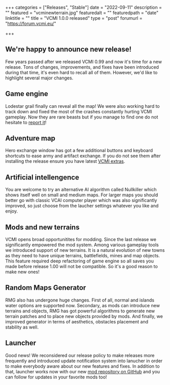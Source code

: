 +++
categories = ["Releases", "Stable"]
date = "2022-09-11"
description = ""
featured = "vcminewterrain.jpg"
featuredalt = ""
featuredpath = "date"
linktitle = ""
title = "VCMI 1.0.0 released"
type = "post"
forumurl = "https://forum.vcmi.eu/"

+++

## We're happy to announce new release!

Few years passed after we released VCMI 0.99 and now it's time for a new release.
Tons of changes, improvements, and fixes have been introduced during that time, it's even hard to recall all of them.
However, we'd like to highlight several major changes.

## Game engine
Lodestar grail finally can reveal all the map!
We were also working hard to track down and fixed the most of the crashes constantly hurting VCMI gameplay. Now they are rare beasts but if you manage to find one do not hesitate to [report it](https://bugs.vcmi.eu)!

## Adventure map
Hero exchange window has got a few additional buttons and keyboard shortcuts to ease army and artifact exchange. If you do not see them after installing the release ensure you have latest [VCMI extras](https://github.com/vcmi-mods/vcmi-extras).

## Artificial intellengence
You are welcome to try an alternative AI algorithm called Nullkiller which shows itself well on small and medium maps. For larger maps you should better go with classic VCAI computer player which was also significantly improved, so just choose from the laucher settings whatever you like and enjoy.

## Mods and new terrains
VCMI opens broad opportunitites for modding. Since the last release we significantly empowered the mod system.
Among various gameplay tools we introduced support of new terrains. It is a natural evolution of new towns as they need to have unique terrains, battlefields, mines and map objects. This feature required deep refactoring of game engine so all saves you made before release 1.00 will not be compatible. So it's a good reason to make new ones!

## Random Maps Generator
RMG also has undergone huge changes. First of all, normal and islands water options are supported now.
Secondary, as mods can introduce new terrains and objects, RMG has got powerful algorithms to generate new terrain patches and to place new objects provided by mods. And finally, we improved generator in terms of aesthetics, obstacles placement and stability as well.

## Launcher
Good news! We reconsidered our release policy to make releases more frequently and introduced update notification system into lanucher in order to make everybody aware about our new features and fixes. In addition to that, launcher works now with our new [mod repository on GitHub](https://github.com/vcmi-mods) and you can follow for updates in your favorite mods too!
